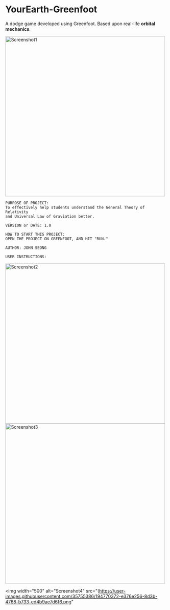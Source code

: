 # YourEarth-Greenfoot
A dodge game developed using Greenfoot. Based upon real-life **orbital mechanics**.

<img width="500" alt="Screenshot1" src="https://user-images.githubusercontent.com/35755386/194770359-82d7dab5-3061-4a1b-836a-272d3eaed30c.png">

```
PURPOSE OF PROJECT:
To effectively help students understand the General Theory of Relativity
and Universal Law of Graviation better.

VERSION or DATE: 1.0

HOW TO START THIS PROJECT:
OPEN THE PROJECT ON GREENFOOT, AND HIT "RUN."

AUTHOR: JOHN SEONG

USER INSTRUCTIONS:
```

<img width="500" alt="Screenshot2" src="https://user-images.githubusercontent.com/35755386/194770367-f390f678-8ee7-4652-a24b-ea79efdf4873.png">

<img width="500" alt="Screenshot3" src="https://user-images.githubusercontent.com/35755386/194770371-0900b0b9-479d-4701-b8b7-42b09b188190.png">

<img width="500" alt="Screenshot4" src="(https://user-images.githubusercontent.com/35755386/194770372-e376e256-8d3b-4768-b733-ed4b9ae7d6f6.png"
